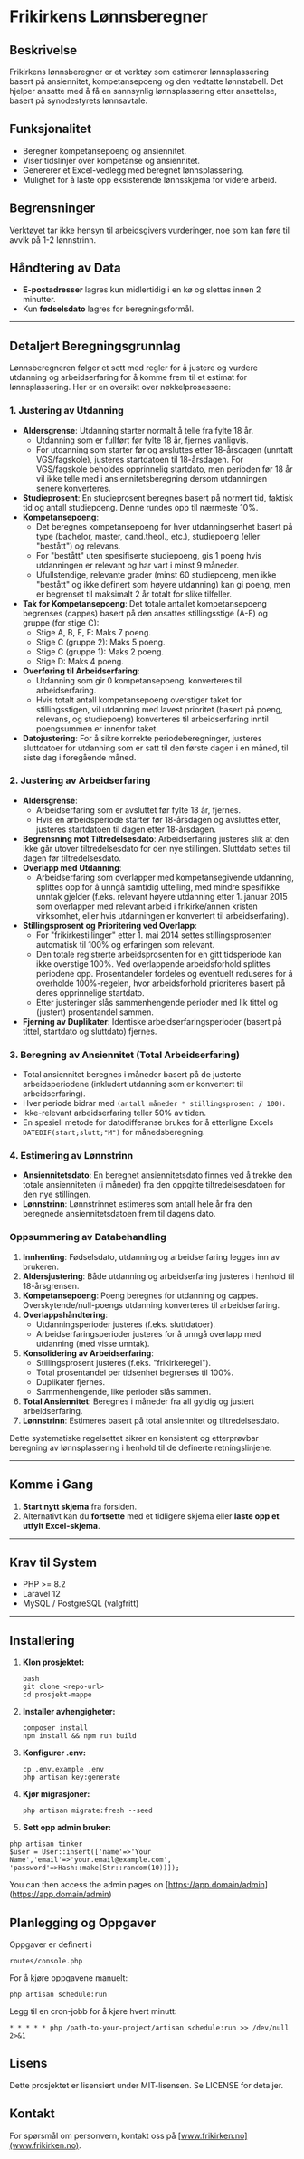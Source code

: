 # Frikirkens Lønnsberegner

## Beskrivelse

Frikirkens lønnsberegner er et verktøy som estimerer lønnsplassering basert på ansiennitet, kompetansepoeng og den vedtatte lønnstabell. Det hjelper ansatte med å få en sannsynlig lønnsplassering etter ansettelse, basert på synodestyrets lønnsavtale.

## Funksjonalitet

- Beregner kompetansepoeng og ansiennitet.  
- Viser tidslinjer over kompetanse og ansiennitet.  
- Genererer et Excel-vedlegg med beregnet lønnsplassering.  
- Mulighet for å laste opp eksisterende lønnsskjema for videre arbeid.

## Begrensninger

Verktøyet tar ikke hensyn til arbeidsgivers vurderinger, noe som kan føre til avvik på 1-2 lønnstrinn.

## Håndtering av Data

- **E-postadresser** lagres kun midlertidig i en kø og slettes innen 2 minutter.
- Kun **fødselsdato** lagres for beregningsformål.

---
## Detaljert Beregningsgrunnlag

Lønnsberegneren følger et sett med regler for å justere og vurdere utdanning og arbeidserfaring for å komme frem til et estimat for lønnsplassering. Her er en oversikt over nøkkelprosessene:

### 1. Justering av Utdanning

*   **Aldersgrense**: Utdanning starter normalt å telle fra fylte 18 år.
    *   Utdanning som er fullført før fylte 18 år, fjernes vanligvis.
    *   For utdanning som starter før og avsluttes etter 18-årsdagen (unntatt VGS/fagskole), justeres startdatoen til 18-årsdagen. For VGS/fagskole beholdes opprinnelig startdato, men perioden før 18 år vil ikke telle med i ansiennitetsberegning dersom utdanningen senere konverteres.
*   **Studieprosent**: En studieprosent beregnes basert på normert tid, faktisk tid og antall studiepoeng. Denne rundes opp til nærmeste 10%.
*   **Kompetansepoeng**:
    *   Det beregnes kompetansepoeng for hver utdanningsenhet basert på type (bachelor, master, cand.theol., etc.), studiepoeng (eller "bestått") og relevans.
    *   For "bestått" uten spesifiserte studiepoeng, gis 1 poeng hvis utdanningen er relevant og har vart i minst 9 måneder.
    *   Ufullstendige, relevante grader (minst 60 studiepoeng, men ikke "bestått" og ikke definert som høyere utdanning) kan gi poeng, men er begrenset til maksimalt 2 år totalt for slike tilfeller.
*   **Tak for Kompetansepoeng**: Det totale antallet kompetansepoeng begrenses (cappes) basert på den ansattes stillingsstige (A-F) og gruppe (for stige C):
    *   Stige A, B, E, F: Maks 7 poeng.
    *   Stige C (gruppe 2): Maks 5 poeng.
    *   Stige C (gruppe 1): Maks 2 poeng.
    *   Stige D: Maks 4 poeng.
*   **Overføring til Arbeidserfaring**:
    *   Utdanning som gir 0 kompetansepoeng, konverteres til arbeidserfaring.
    *   Hvis totalt antall kompetansepoeng overstiger taket for stillingsstigen, vil utdanning med lavest prioritet (basert på poeng, relevans, og studiepoeng) konverteres til arbeidserfaring inntil poengsummen er innenfor taket.
*   **Datojustering**: For å sikre korrekte periodeberegninger, justeres sluttdatoer for utdanning som er satt til den første dagen i en måned, til siste dag i foregående måned.

### 2. Justering av Arbeidserfaring

*   **Aldersgrense**:
    *   Arbeidserfaring som er avsluttet før fylte 18 år, fjernes.
    *   Hvis en arbeidsperiode starter før 18-årsdagen og avsluttes etter, justeres startdatoen til dagen etter 18-årsdagen.
*   **Begrensning mot Tiltredelsesdato**: Arbeidserfaring justeres slik at den ikke går utover tiltredelsesdato for den nye stillingen. Sluttdato settes til dagen før tiltredelsesdato.
*   **Overlapp med Utdanning**:
    *   Arbeidserfaring som overlapper med kompetansegivende utdanning, splittes opp for å unngå samtidig uttelling, med mindre spesifikke unntak gjelder (f.eks. relevant høyere utdanning etter 1. januar 2015 som overlapper med relevant arbeid i frikirke/annen kristen virksomhet, eller hvis utdanningen er konvertert til arbeidserfaring).
*   **Stillingsprosent og Prioritering ved Overlapp**:
    *   For "frikirkestillinger" etter 1. mai 2014 settes stillingsprosenten automatisk til 100% og erfaringen som relevant.
    *   Den totale registrerte arbeidsprosenten for en gitt tidsperiode kan ikke overstige 100%. Ved overlappende arbeidsforhold splittes periodene opp. Prosentandeler fordeles og eventuelt reduseres for å overholde 100%-regelen, hvor arbeidsforhold prioriteres basert på deres opprinnelige startdato.
    *   Etter justeringer slås sammenhengende perioder med lik tittel og (justert) prosentandel sammen.
*   **Fjerning av Duplikater**: Identiske arbeidserfaringsperioder (basert på tittel, startdato og sluttdato) fjernes.

### 3. Beregning av Ansiennitet (Total Arbeidserfaring)

*   Total ansiennitet beregnes i måneder basert på de justerte arbeidsperiodene (inkludert utdanning som er konvertert til arbeidserfaring).
*   Hver periode bidrar med `(antall måneder * stillingsprosent / 100)`.
*   Ikke-relevant arbeidserfaring teller 50% av tiden.
*   En spesiell metode for datodifferanse brukes for å etterligne Excels `DATEDIF(start;slutt;"M")` for månedsberegning.

### 4. Estimering av Lønnstrinn

*   **Ansiennitetsdato**: En beregnet ansiennitetsdato finnes ved å trekke den totale ansienniteten (i måneder) fra den oppgitte tiltredelsesdatoen for den nye stillingen.
*   **Lønnstrinn**: Lønnstrinnet estimeres som antall hele år fra den beregnede ansiennitetsdatoen frem til dagens dato.

### Oppsummering av Databehandling

1.  **Innhenting**: Fødselsdato, utdanning og arbeidserfaring legges inn av brukeren.
2.  **Aldersjustering**: Både utdanning og arbeidserfaring justeres i henhold til 18-årsgrensen.
3.  **Kompetansepoeng**: Poeng beregnes for utdanning og cappes. Overskytende/null-poengs utdanning konverteres til arbeidserfaring.
4.  **Overlappshåndtering**:
    *   Utdanningsperioder justeres (f.eks. sluttdatoer).
    *   Arbeidserfaringsperioder justeres for å unngå overlapp med utdanning (med visse unntak).
5.  **Konsolidering av Arbeidserfaring**:
    *   Stillingsprosent justeres (f.eks. "frikirkeregel").
    *   Total prosentandel per tidsenhet begrenses til 100%.
    *   Duplikater fjernes.
    *   Sammenhengende, like perioder slås sammen.
6.  **Total Ansiennitet**: Beregnes i måneder fra all gyldig og justert arbeidserfaring.
7.  **Lønnstrinn**: Estimeres basert på total ansiennitet og tiltredelsesdato.

Dette systematiske regelsettet sikrer en konsistent og etterprøvbar beregning av lønnsplassering i henhold til de definerte retningslinjene.

---

## Komme i Gang

1. **Start nytt skjema** fra forsiden.
2. Alternativt kan du **fortsette** med et tidligere skjema eller **laste opp et utfylt Excel-skjema**.

---

## Krav til System

- PHP >= 8.2
- Laravel 12
- MySQL / PostgreSQL (valgfritt)  

---

## Installering

1. **Klon prosjektet:**
   ```
   bash
   git clone <repo-url>
   cd prosjekt-mappe
   ```
2. **Installer avhengigheter:**
   ```
   composer install
   npm install && npm run build
   ```
3. **Konfigurer .env:**
   ```
   cp .env.example .env
   php artisan key:generate
   ```
4. **Kjør migrasjoner:**
   ```
   php artisan migrate:fresh --seed
   ```

5. **Sett opp admin bruker:**
```
php artisan tinker
$user = User::insert(['name'=>'Your Name','email'=>'your.email@example.com', 'password'=>Hash::make(Str::random(10))]);
```
You can then access the admin pages on [https://app.domain/admin] (https://app.domain/admin)

## Planlegging og Oppgaver
Oppgaver er definert i
```
routes/console.php
```

For å kjøre oppgavene manuelt:
```
php artisan schedule:run
```

Legg til en cron-jobb for å kjøre hvert minutt:
```
* * * * * php /path-to-your-project/artisan schedule:run >> /dev/null 2>&1
```

## Lisens
Dette prosjektet er lisensiert under MIT-lisensen. Se LICENSE for detaljer.

## Kontakt
For spørsmål om personvern, kontakt oss på [www.frikirken.no](www.frikirken.no).